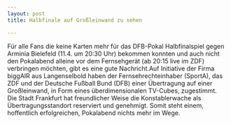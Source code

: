 ```yaml
---
layout: post
title: Halbfinale auf Großleinwand zu sehen

---
```


Für alle Fans die keine Karten mehr für das DFB-Pokal Halbfinalspiel gegen Arminia Bielefeld (11.4. um 20:30 Uhr) bekommen konnten und auch nicht den Pokalabend alleine vor dem Fernsehgerät (ab 20:15 live im ZDF) verbringen möchten, gibt es eine gute Nachricht.Auf Initiative der Firma biggAIR aus Langenselbold haben der Fernsehrechteinhaber (SportA), das ZDF und der Deutsche Fußball Bund (DFB) einer Übertragung auf einer Großleinwand, in Form eines überdimensionalen TV-Cubes, zugestimmt. Die Stadt Frankfurt hat freundlicher Weise die Konstablerwache als Übertragungsstandort reserviert und genehmigt. Somit steht einem, hoffentlich erfolgreichen, Pokalabend nichts mehr im Wege.


